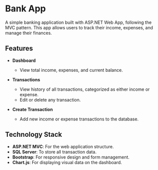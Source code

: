 # Bank App

A simple banking application built with ASP.NET Web App, following the MVC pattern. This app allows users to track their income, expenses, and manage their finances.

## Features

- **Dashboard**
  - View total income, expenses, and current balance.
  
- **Transactions**
  - View history of all transactions, categorized as either income or expense.
  - Edit or delete any transaction.

- **Create Transaction**
  - Add new income or expense transactions to the database.

## Technology Stack

- **ASP.NET MVC**: For the web application structure.
- **SQL Server**: To store all transaction data.
- **Bootstrap**: For responsive design and form management.
- **Chart.js**: For displaying visual data on the dashboard.
